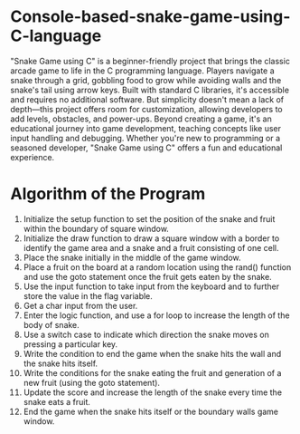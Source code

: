 # Console-based-snake-game-using-C-language
"Snake Game using C" is a beginner-friendly project that brings the classic arcade game to life in the C programming language. Players navigate a snake through a grid, gobbling food to grow while avoiding walls and the snake's tail using arrow keys. Built with standard C libraries, it's accessible and requires no additional software. But simplicity doesn't mean a lack of depth—this project offers room for customization, allowing developers to add levels, obstacles, and power-ups. Beyond creating a game, it's an educational journey into game development, teaching concepts like user input handling and debugging. Whether you're new to programming or a seasoned developer, "Snake Game using C" offers a fun and educational experience.

# Algorithm of the Program

1. Initialize the setup function to set the position of the snake and fruit within the boundary of square window.
2. Initialize the draw function to draw a square window with a border to identify the game area and a snake and a fruit consisting of one cell.
3. Place the snake initially in the middle of the game window.
4. Place a fruit on the board at a random location using the rand() function and use the goto statement once the fruit gets eaten by the snake.
5. Use the input function to take input from the keyboard and to further store the value in the flag variable.
6. Get a char input from the user.
7. Enter the logic function, and use a for loop to increase the length of the body of  snake.
8. Use a switch case to indicate which direction the snake moves on pressing a particular key.
9. Write the condition to end the game when the snake hits the wall and the snake hits itself.
10. Write the conditions for the snake eating the fruit and generation of a new fruit (using the goto statement).
11. Update the score and increase the length of the snake every time the snake eats a fruit.
12. End the game when the snake hits itself or the boundary walls game window.
